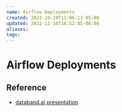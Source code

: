 ```yaml
---
name: Airflow Deployments
created: 2022-10-19T11:06:11-05:00
updated: 2022-11-16T16:52:05-06:00
aliases: 
tags: 
---
```

# Airflow Deployments


## Reference
- [databand.ai presentation](https://www.youtube.com/watch?v=kvsAwLLA9P4)
